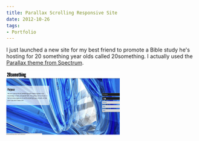 ```yaml
---
title: Parallax Scrolling Responsive Site
date: 2012-10-26
tags:
- Portfolio
---
```


I just launched a new site for my best friend to promote a Bible study he's hosting for 20 something year olds called 20something. I actually used the <a href="http://themespectrum.com/premium-themes/parallax/" target="_blank">Parallax theme from Spectrum</a>.

<img alt="20something-paralax" src="./20something-paralax.gif" />
